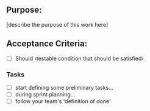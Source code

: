 ## Purpose:
[describe the purpose of this work here]


## Acceptance Criteria:

- [ ] Should ‹testable condition that should be satisfied›


### Tasks
- [ ] start defining some preliminary tasks...
- [ ] during sprint planning...
- [ ] follow your team's 'definition of done'
